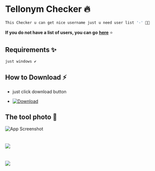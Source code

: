 # Tellonym Checker 🔥

```bash
This Checker u can get nice username just u need user list '-' 👋🏻
```

**If you do not have a list of users, you can go** [**here**](https://github.com/7nun/Wordlist) ⭐

## Requirements ✨

```bash
just windows ✔
```
    
## How to Download ⚡
- just click download button

- [![Download](https://img.shields.io/badge/Download-Now-Green?style=for-the-badge&logo=appveyor)](https://github.com/7nun/CheckerTellonym/archive/refs/heads/main.zip)


##  The tool photo 🌠

![App Screenshot](https://cdn.discordapp.com/attachments/1103167947083612233/1111733571036659712/image.png)
#
![](https://cdn.discordapp.com/attachments/1103167947083612233/1111733773650894879/image.png)
#
![](https://cdn.discordapp.com/attachments/1103167947083612233/1111733656352981112/image.png)
#
